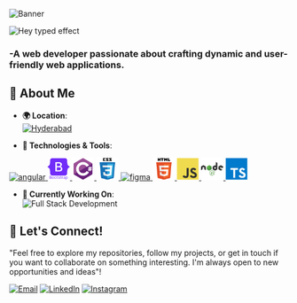 ![Banner](https://webcoder.co.in/wp-content/uploads/2021/04/website.gif)


<img src="https://readme-typing-svg.herokuapp.com?font=Fredoka&weight=700&size=55&pause=100&color=FFcc4d&width=870&height=95&lines=Hello%2C+I'm+RAHUL+%F0%9F%91%8B" alt="Hey typed effect"/>

<h3>-A web developer passionate about crafting dynamic and user-friendly web applications.</h3>


## 🚀 About Me

- **🌍 Location**: <br>
[![Hyderabad](https://img.shields.io/badge/Hyderabad-b20238?style=for-the-badge&logo=googlemaps&logoColor=white)](https://www.google.com/maps/place/Hyderabad)

- **🔧 Technologies & Tools**: <br>

<p align="left"> <a href="https://angular.io" target="_blank" rel="noreferrer"> <img src="https://angular.io/assets/images/logos/angular/angular.svg" alt="angular" width="40" height="40"/> </a> <a href="https://getbootstrap.com" target="_blank" rel="noreferrer"> <img src="https://raw.githubusercontent.com/devicons/devicon/master/icons/bootstrap/bootstrap-plain-wordmark.svg" alt="bootstrap" width="40" height="40"/> </a> <a href="https://www.w3schools.com/cs/" target="_blank" rel="noreferrer"> <img src="https://raw.githubusercontent.com/devicons/devicon/master/icons/csharp/csharp-original.svg" alt="csharp" width="40" height="40"/> </a> <a href="https://www.w3schools.com/css/" target="_blank" rel="noreferrer"> <img src="https://raw.githubusercontent.com/devicons/devicon/master/icons/css3/css3-original-wordmark.svg" alt="css3" width="40" height="40"/> </a> <a href="https://www.figma.com/" target="_blank" rel="noreferrer"> <img src="https://www.vectorlogo.zone/logos/figma/figma-icon.svg" alt="figma" width="40" height="40"/> </a> <a href="https://www.w3.org/html/" target="_blank" rel="noreferrer"> <img src="https://raw.githubusercontent.com/devicons/devicon/master/icons/html5/html5-original-wordmark.svg" alt="html5" width="40" height="40"/> </a> <a href="https://developer.mozilla.org/en-US/docs/Web/JavaScript" target="_blank" rel="noreferrer"> <img src="https://raw.githubusercontent.com/devicons/devicon/master/icons/javascript/javascript-original.svg" alt="javascript" width="40" height="40"/> </a> <a href="https://nodejs.org" target="_blank" rel="noreferrer"> <img src="https://raw.githubusercontent.com/devicons/devicon/master/icons/nodejs/nodejs-original-wordmark.svg" alt="nodejs" width="40" height="40"/> </a> <a href="https://www.typescriptlang.org/" target="_blank" rel="noreferrer"> <img src="https://raw.githubusercontent.com/devicons/devicon/master/icons/typescript/typescript-original.svg" alt="typescript" width="40" height="40"/> </a> </p>



- **💼 Currently Working On**: <br>
![Full Stack Development](https://img.shields.io/badge/Full_Stack_Development-ff9a8d?style=for-the-badge&logo=code&logoColor=white)

## 🎉 Let's Connect!

"Feel free to explore my repositories, follow my projects, or get in touch if you want to collaborate on something interesting. I'm always open to new opportunities and ideas"!

[![Email](https://img.shields.io/badge/Email-0A66C2?style=for-the-badge&logo=gmail&logoColor=white)](mailto:rahulreddylokasani@gmail.com)
[![LinkedIn](https://img.shields.io/badge/LinkedIn-0077B5?style=for-the-badge&logo=linkedin&logoColor=white)](https://www.linkedin.com/in/rahullokasani05/)
[![Instagram](https://img.shields.io/badge/Instagram-E4405F?style=for-the-badge&logo=instagram&logoColor=white)](https://instagram.com/only._.me__05)
